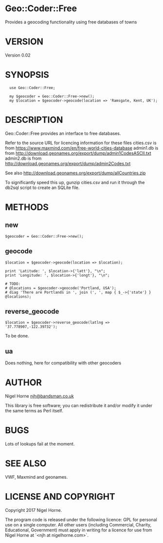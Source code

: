# Geo::Coder::Free

Provides a geocoding functionality using free databases of towns

# VERSION

Version 0.02

# SYNOPSIS

      use Geo::Coder::Free;

      my $geocoder = Geo::Coder::Free->new();
      my $location = $geocoder->geocode(location => 'Ramsgate, Kent, UK');

# DESCRIPTION

Geo::Coder::Free provides an interface to free databases.

Refer to the source URL for licencing information for these files
cities.csv is from https://www.maxmind.com/en/free-world-cities-database
admin1.db is from http://download.geonames.org/export/dump/admin1CodesASCII.txt
admin2.db is from http://download.geonames.org/export/dump/admin2Codes.txt

See also http://download.geonames.org/export/dump/allCountries.zip

To significantly speed this up, gunzip cities.csv and run it through the db2sql script to create an SQLite file.

# METHODS

## new

    $geocoder = Geo::Coder::Free->new();

## geocode

    $location = $geocoder->geocode(location => $location);

    print 'Latitude: ', $location->{'latt'}, "\n";
    print 'Longitude: ', $location->{'longt'}, "\n";

    # TODO:
    # @locations = $geocoder->geocode('Portland, USA');
    # diag 'There are Portlands in ', join (', ', map { $_->{'state'} } @locations);
        

## reverse\_geocode

    $location = $geocoder->reverse_geocode(latlng => '37.778907,-122.39732');

To be done.

## ua

Does nothing, here for compatibility with other geocoders

# AUTHOR

Nigel Horne <njh@bandsman.co.uk>

This library is free software; you can redistribute it and/or modify
it under the same terms as Perl itself.

# BUGS

Lots of lookups fail at the moment.

# SEE ALSO

VWF, Maxmind and geonames.

# LICENSE AND COPYRIGHT

Copyright 2017 Nigel Horne.

The program code is released under the following licence: GPL for personal use on a single computer.
All other users (including Commercial, Charity, Educational, Government)
must apply in writing for a licence for use from Nigel Horne at \`&lt;njh at nigelhorne.com>\`.
